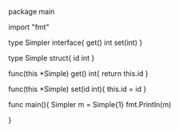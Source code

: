 package main

import "fmt"

type Simpler interface{
	get() int
	set(int)
}

type Simple struct{
	id int
}

func(this *Simple) get() int{
	return this.id
}

func(this *Simple) set(id int){
	this.id = id
}

func main(){
	Simpler m = Simple{1}
	fmt.Println(m)
	 
}
